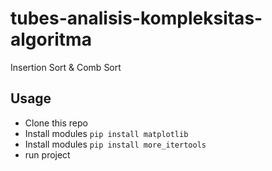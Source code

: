 # tubes-analisis-kompleksitas-algoritma
Insertion Sort &amp; Comb Sort
## Usage
- Clone this repo
- Install modules `pip install matplotlib`
- Install modules `pip install more_itertools`
- run project
